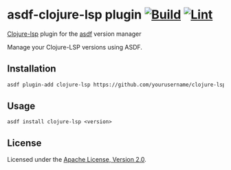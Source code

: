 # asdf-clojure-lsp plugin [![Build](https://github.com/asdf-vm/asdf-plugin-template/actions/workflows/build.yml/badge.svg)](https://github.com/asdf-vm/asdf-plugin-template/actions/workflows/build.yml) [![Lint](https://github.com/asdf-vm/asdf-plugin-template/actions/workflows/lint.yml/badge.svg)](https://github.com/asdf-vm/asdf-plugin-template/actions/workflows/lint.yml)

[Clojure-lsp](https://clojure-lsp.io/) plugin for the [asdf](https://github.com/asdf-vm/asdf) version manager

Manage your Clojure-LSP versions using ASDF.

## Installation

```sh
asdf plugin-add clojure-lsp https://github.com/yourusername/clojure-lsp-asdf-plugin.git
```

## Usage
```
asdf install clojure-lsp <version>
```

## License

Licensed under the
[Apache License, Version 2.0](https://www.apache.org/licenses/LICENSE-2.0).

